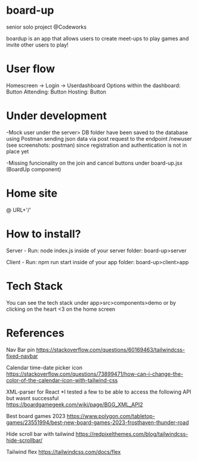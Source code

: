 # board-up
senior solo project @Codeworks 

boardup is an app that allows users to create meet-ups to play games and invite other users to play!

# User flow

Homescreen -> Login -> Userdashboard 
Options within the dashboard:
Button Attending:
Button Hosting:
Button 

# Under development

-Mock user under the server> DB folder have been saved to the database using Postman
 sending json data via post request to the endpoint /newuser (see screenshots: postman) 
 since registration and authentication is not in place yet

-Missing funcionality on the join and cancel buttons under board-up.jsx (BoardUp component)

# Home site
@ URL+'/'

# How to install?
Server - Run: node index.js inside of your server folder: board-up>server

Client - Run: npm run start inside of your app folder: board-up>client>app

# Tech Stack
You can see the tech stack under app>src>components>demo or by clicking on the heart <3 on the home screen

# References
Nav Bar pin
https://stackoverflow.com/questions/60169463/tailwindcss-fixed-navbar

Calendar time-date picker icon
https://stackoverflow.com/questions/73899471/how-can-i-change-the-color-of-the-calendar-icon-with-tailwind-css

XML-parser for React
*I tested a few to be able to access the following API but wasnt successful
https://boardgamegeek.com/wiki/page/BGG_XML_API2

Best board games 2023
https://www.polygon.com/tabletop-games/23551994/best-new-board-games-2023-frosthaven-thunder-road

Hide scroll bar with tailwind
https://redpixelthemes.com/blog/tailwindcss-hide-scrollbar/

Tailwind flex
https://tailwindcss.com/docs/flex
